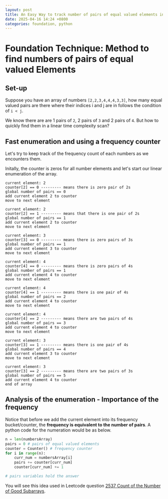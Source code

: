 ```yaml
---
layout: post
title: An Easy Way to track number of pairs of equal valued elements in an Array 
date: 2025-04-16 14:24 +0800
categories: foundation, python
---
```


# Foundation Technique: Method to find numbers of pairs of equal valued Elements

## Set-up

Suppose you have an array of numbers `[2,2,3,4,4,4,3,3]`, how many equal valued pairs are there where their indices i and j are in follows the condition of `i < j`.

We know there are are 1 pairs of `2`, 2 pairs of `3` and 2 pairs of `4`. But how to quickly find them in a linear time complexity scan?

## Fast enumeration and using a frequency counter

Let's try to keep track of the frequency count of each numbers as we encounters them.

Initally, the counter is zeros for all number elements and let's start our linear enumeration of the array.

```
current element: 2
counter[2] == 0 --------- means there is zero pair of 2s
global number of pairs == 0
add current element 2 to counter
move to next element

current element: 2
counter[2] == 1 --------- means that there is one pair of 2s
global number of pairs == 1
add current element 2 to counter
move to next element

current element: 3
counter[3] == 0 --------- means there is zero pairs of 3s
global number of pairs == 1
add current element 3 to counter
move to next element

current element: 4
counter[4] == 0 --------- means there is zero pairs of 4s
global number of pairs == 1
add current element 4 to counter
move to next element

current element: 4
counter[4] == 1 --------- means there is one pair of 4s
global number of pairs == 2
add current element 4 to counter
move to next element

current element: 4
counter[4] == 2 --------- means there are two pairs of 4s
global number of pairs == 3
add current element 4 to counter
move to next element

current element: 3
counter[3] == 1 --------- means there is one pair of 4s
global number of pairs == 4
add current element 3 to counter
move to next element

current element: 3
counter[3] == 2 --------- means there are two pairs of 3s
global number of pairs == 5
add current element 4 to counter
end of array

```
## Analysis of the enumeration - Importance of the frequency

Notice that before we add the current element into its frequency bucket/counter, the __frequency is equivalent to the number of pairs__. A python code for the numeration would be as below.

```python
n = len(numbersArray)
pairs = 0 # pairs of equal valued elements
counter = Counter() # frequency counter
for i in range(n):
    curr_num = numbersArray[i]
    pairs += counter[curr_num]
    counter[curr_num] += 1

# pairs variables hold the answer

```
You will see this idea used in Leetcode question [2537 Count of the Number of Good Subarrays].

[2537 Count of the Number of Good Subarrays]: https://leetcode.com/problems/count-the-number-of-good-subarrays/description/?envType=daily-question&envId=2025-04-16
